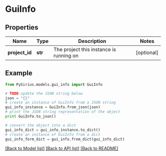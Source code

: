 # GuiInfo


## Properties

Name | Type | Description | Notes
------------ | ------------- | ------------- | -------------
**project_id** | **str** | The project this instance is running on | [optional] 

## Example

```python
from PySirius.models.gui_info import GuiInfo

# TODO update the JSON string below
json = "{}"
# create an instance of GuiInfo from a JSON string
gui_info_instance = GuiInfo.from_json(json)
# print the JSON string representation of the object
print GuiInfo.to_json()

# convert the object into a dict
gui_info_dict = gui_info_instance.to_dict()
# create an instance of GuiInfo from a dict
gui_info_form_dict = gui_info.from_dict(gui_info_dict)
```
[[Back to Model list]](../README.md#documentation-for-models) [[Back to API list]](../README.md#documentation-for-api-endpoints) [[Back to README]](../README.md)


